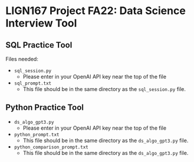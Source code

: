 # LIGN167 Project FA22: Data Science Interview Tool

## SQL Practice Tool
Files needed:
- `sql_session.py`
  - Please enter in your OpenAI API key near the top of the file
- `sql_prompt.txt`
  - This file should be in the same directory as the `sql_session.py` file.
  
## Python Practice Tool
- `ds_algo_gpt3.py`
  - Please enter in your OpenAI API key near the top of the file
- `python_prompt.txt`
  - This file should be in the same directory as the `ds_algo_gpt3.py` file.
- `python_comparison_prompt.txt`
  - This file should be in the same directory as the `ds_algo_gpt3.py` file.
